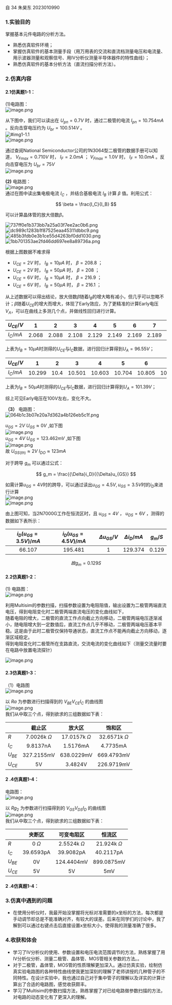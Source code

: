 
自 34 朱昊东 2023010990

### 1.实验目的

掌握基本元件电路的分析方法。

- 熟悉仿真软件环境；
- 掌握仿真软件的基本测量手段（用万用表的交流和直流档测量电压和电流量、用示波器测量和观察信号、用IV分析仪测量半导体器件的特性曲线）；
- 熟悉仿真软件的基本分析方法（直流扫描分析方法）。

### 2.仿真内容

#### 2.1仿真题1-1：

(1)电路图：  
		 ![image.png](https://raw.githubusercontent.com/Tendourisu/images/master/20250302105946938.png)

从下图中，我们可以读出在 $U_{pn} = 0.7V$ 时，通过二极管的电流 $I_{pn} = 10.754mA$ 。反向击穿电压约为 $U_{br} = 100.514V$ 。  
![#img1-1.1](https://raw.githubusercontent.com/Tendourisu/images/master/20250302105644920.png)  
![image.png](https://raw.githubusercontent.com/Tendourisu/images/master/20250302110057670.png)

通过查阅National Semiconductor公司的1N3064型二极管的数据手册可以知道， $V_{Fmax} = 0.710V$ 时， $I_F = 2.0mA$ ； $V_{Fmax} = 1.0V$ 时， $I_F = 10.0mA$ 。反向击穿电压为 $U_{br} = 75V$  
![image.png](https://raw.githubusercontent.com/Tendourisu/images/master/20250302110506964.png)

**(2)** 电路图：  
		![image.png](https://raw.githubusercontent.com/Tendourisu/images/master/20250302111102051.png)  
通过在图中读出集电极电流 $I_C$ ，并结合基极电流 $I_B$ 计算 $\beta$ 值。利用公式：

$$
\beta = \frac{I_C}{I_B}
$$

可以计算晶体管的放大倍数$\beta$。

![737ff0e1b373bb7a25a03f7ee2ac0b6.png](https://raw.githubusercontent.com/Tendourisu/images/master/737ff0e1b373bb7a25a03f7ee2ac0b6.png)  
![dc989c1283b1f87525eaa45311dbbc9.png](https://raw.githubusercontent.com/Tendourisu/images/master/dc989c1283b1f87525eaa45311dbbc9.png)  
![485b3fdb0e3b1ce55d4263bf0dd1030.png](https://raw.githubusercontent.com/Tendourisu/images/master/485b3fdb0e3b1ce55d4263bf0dd1030.png)  
![1bb701353ae2fd46dd697ee8a89736a.png](https://raw.githubusercontent.com/Tendourisu/images/master/1bb701353ae2fd46dd697ee8a89736a.png)

根据上图数据不难求得

- $U_{CE} = 2V$ 时， $I_B = 10{\mu}A$ 时， $\beta = 208.8$ ；
- $U_{CE} = 2V$ 时， $I_B = 50{\mu}A$ 时， $\beta = 208$ ；
- $U_{CE} = 6V$ 时， $I_B = 10{\mu}A$ 时， $\beta = 216.9$ ； 
- $U_{CE} = 6V$ 时， $I_B = 50{\mu}A$ 时， $\beta = 216.1$ ；

从上述数据可以得出结论，放大倍数$\beta$随着$I_B$的增大略有减小，但几乎可以忽略不计；$\beta$随着$U_{CE}$的增大而增大，体现了Early效应，为了更精准的计算Early电压$V_A$，可以在曲线上多测几个点，并做线性回归进行计算。

| $U_{CE}/V$ |   1   |   2   |   3   |   4   |   5   |   6   |   7   |   8   |
| ---------- | :---: | :---: | :---: | :---: | :---: | :---: | :---: | :---: |
| $I_C/mA$   | 2.068 | 2.088 | 2.108 | 2.129 | 2.149 | 2.169 | 2.189 | 2.221 |

上表为$I_B = 10{\mu}A$时测得的$U_{CE}$与$I_C$数据，进行回归计算得到$U_A = 96.55V$；

| $U_{CE}/V$ |   1    |  2   |   3    |   4    |   5    |   6    |   7    |  8   |
| ---------- | :----: | :--: | :----: | :----: | :----: | :----: | :----: | :--: |
| $I_C/mA$   | 10.299 | 10.4 | 10.501 | 10.603 | 10.704 | 10.805 | 10.906 |  11  |

上表为$I_B = 50{\mu}A$时测得的$U_{CE}$与$I_C$数据，进行回归计算得到$U_A = 101.39V$；

综上可见Early电压在$100V$左右，变化不大。

**（3）** 电路图：  
	![064b1c3b07e20a7d362a4b126eb5c1f.png](https://raw.githubusercontent.com/Tendourisu/images/master/064b1c3b07e20a7d362a4b126eb5c1f.png)

$u_{GS} = 2V$ $U_{GS}\approx0V$ ,如下图  
![image.png](https://raw.githubusercontent.com/Tendourisu/images/master/20250302115540768.png)  
$u_{GS} = 4V$ $U_{GS}=123.462mV$ ,如下图  
![image.png](https://raw.githubusercontent.com/Tendourisu/images/master/20250302115751737.png)  
故 $U_{GS(th)}\approx 2V$ $I_{DO}\approx 123 mA$

对于跨导 $g_m$ 可以通过公式：

$$
g_m = \frac{{\Delta}i_D}{{\Delta}u_{GS}}
$$

如需计算$u_{GS} = 4V$时的跨导，可以通过读出$u_{GS} = 4.5V, u_{GS} = 3.5V$时的$i_D$来进行计算  
![image.png](https://raw.githubusercontent.com/Tendourisu/images/master/20250302114052565.png)  
![image.png](https://raw.githubusercontent.com/Tendourisu/images/master/20250302114113159.png)

由上图可知，当2N7000G工作在恒流区时，且 $u_{GS} = 4V$ ， $u_{DS}=6V$ ，测得的数据如下表所示：

| $i_D(u_{GS} = 3.5V)/mA$ | $i_D(u_{GS} = 4.5V)/mA$ | ${\Delta}u_{GS}/V$ | ${\Delta}i_D/mA$ | $g_m/S$ |
| :---------------------: | :---------------------: | :----------------: | :--------------: | :-----: |
|         66.107          |         195.481         |         1          |     129.374      |  0.129  |

$$
故 g_m = 0.129S
$$

#### 2.2仿真题1-2：

(1) 电路图：  
	![image.png](https://raw.githubusercontent.com/Tendourisu/images/master/20250302122023503.png)

利用Multisim的参数扫描，扫描参数设置为电阻阻值，输出设置为二极管两端直流电压，得到电阻变化时二极管两端直流电压的变化曲线如下，  
随着电阻的增大，二极管的直流工作点向截止方向移动，二极管两端电压逐渐减小，随电阻增大到一定数值后，直流工作点几乎不移动，二极管两端电压基本平稳。这是由于此时二极管仅保持导通状态，直流工作点不能再向截止方向移动，逐渐区域稳定。  
得到电阻变化时二极管所在支路直流，交流电流的变化曲线如下（测量交流量时要在电路中放置电流探针）

![image.png](https://raw.githubusercontent.com/Tendourisu/images/master/20250302122233006.png)

#### 2.3仿真题1-3：

（1）电路图  
![image.png](https://raw.githubusercontent.com/Tendourisu/images/master/20250302133153623.png)

以 $Ra$ 为参数进行扫描得到的 $V_{BE} V_{CE} I_{C}$ 的曲线图  
![image.png](https://raw.githubusercontent.com/Tendourisu/images/master/20250302133410066.png)  
我们从中取三个点，得到欲求的三组数据如下表：

|          |       截止区        |        放大区        |        饱和区        |
| -------- | :--------------: | :---------------: | :---------------: |
| $R$      | 7.0026k $\Omega$ | 17.0157k $\Omega$ | 32.6571k $\Omega$ |
| $I_C$    |     9.8137nA     |     1.5176mA      |     4.7735mA      |
| $U_{BE}$ |    327.2155mV    |    638.0229mV     |    669.4793mV     |
| $U_{CE}$ |        5V        |      3.4824V      |    226.9719mV     |

#### 2 .4仿真题1-4：

电路图：  
![image.png](https://raw.githubusercontent.com/Tendourisu/images/master/20250302141034040.png)

以 $Rg_{2}$ 为参数进行扫描得到的 $V_{GS} V_{DS} I_{D}$ 的曲线图  
![image.png](https://raw.githubusercontent.com/Tendourisu/images/master/20250302140949257.png)  
我们从中取三个点，得到欲求的三组数据如下表：

|          |    夹断区     |      可变电阻区       |       恒流区        |
| -------- | :--------: | :--------------: | :--------------: |
| $R$      | 0 $\Omega$ | 2.5524k $\Omega$ | 21.924k $\Omega$ |
| $I_C$    | 39.6593pA  |    39.9082pA     |    40.2117pA     |
| $U_{BE}$ |     0V     |    124.4404mV    |    899.0875mV    |
| $U_{CE}$ |     5V     |        5V        |       5mV        |

#### 2 .4仿真题1-4：

### 3.仿真中遇到的问题

- 在使用分析仪时，我最开始没掌握将光标对准需要的x坐标的方法，每次都是手动调节却总是不能准确对齐，有较大的误差。后来在同学们的讨论中，我了解到可以通过右键点击后直接设置x坐标大小，使得我的测量准确了很多。

### 4.收获和体会

- 学习了IV分析仪的使用、参数设置和电压电流范围调节的方法，熟练掌握了用IV分析仪分析、测量二极管、晶体管、MOS管相关参数的方法。。
- 对于二极管，晶体管，MOS管的性质理解更加深入。通过仿真实验，绘制仿真实验电路图的各种特性曲线使我更加深刻的理解了老师讲授的几种管子的不同特性。在设计实验中，我也通过自己对于集中管子的理解以及详实的计算计算出了合适的电路图，感觉收获颇丰。
- 学习了Multisim的参数扫描方法，熟练掌握了对已给电路做参数扫描的方法，对电路的动态变化有了更深入的理解。


